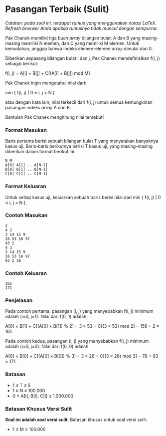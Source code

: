 # Pasangan Terbaik (Sulit)

*Catatan: pada soal ini, terdapat rumus yang menggunakan notasi LaTeX. Refresh broswer Anda apabila rumusnya tidak muncul dengan sempurna.*

Pak Chanek memiliki tiga buah *array* bilangan bulat: A dan B yang masing-masing memiliki N elemen, dan C yang memiliki M elemen. Untuk kemudahan, anggap bahwa indeks elemen-elemen *array* dimulai dari 0.

Diberikan sepasang bilangan bulat i dan j, Pak Chanek mendefinisikan f(i, j) sebagai berikut:

f(i, j) = A[i] × B[j] + C[(A[i] × B[j]) mod M]

Pak Chanek ingin mengetahui nilai dari:

min { f(i, j) | 0 ≤ i, j < N }

atau dengan kata lain, nilai terkecil dari f(i, j) untuk semua kemungkinan pasangan indeks *array* A dan B.

Bantulah Pak Chanek menghitung nilai tersebut!

### Format Masukan

Baris pertama berisi sebuah bilangan bulat T yang menyatakan banyaknya kasus uji. Baris-baris berikutnya berisi T kasus uji, yang masing-masing diberikan dalam format berikut ini:

```
N M
A[0] A[1] .. A[N-1]
B[0] B[1] .. B[N-1]
C[0] C[1] .. C[M-1]
```

### Format Keluaran

Untuk setiap kasus uji, keluarkan sebuah baris berisi nilai dari min { f(i, j) | 0 ≤ i, j < N }.

### Contoh Masukan

```
2
4 2
3 14 15 9
26 53 58 97
93 2
4 3
3 14 15 9
26 53 58 97
93 2 38
```

### Contoh Keluaran

```
161
171
```

### Penjelasan

Pada contoh pertama, pasangan (i, j) yang menyebabkan f(i, j) minimum adalah (i=0, j=1). Nilai dari f(0, 1) adalah:

A[0] × B[1] + C[(A[0] × B[1]) % 2] = 3 × 53 + C[(3 × 53) mod 2] = 159 + 2 = 161.

Pada contoh kedua, pasangan (i, j) yang menyebabkan f(i, j) minimum adalah (i=0, j=0). Nilai dari f(0, 0) adalah:

A[0] × B[0] + C[(A[0] × B[0]) % 3] = 3 × 26 + C[(3 × 26) mod 3] = 78 + 93 = 171.

### Batasan

- 1 ≤ T ≤ 5
- 1 ≤ N ≤ 100.000
- 0 ≤ A[i], B[i], C[i] ≤ 1.000.000

### Batasan Khusus Versi Sulit

**Soal ini adalah soal versi sulit**. Batasan khusus untuk soal versi sulit:

- 1 ≤ M ≤ 100.000
